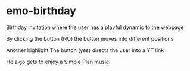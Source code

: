 # emo-birthday
Birthday invitation where the user has a playful dynamic to the webpage

By clicking the button (NO)
the button moves into different positions

Another highlight 
The button (yes)
directs the user into a YT link

He algo gets to enjoy a Simple Plan music
